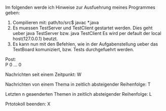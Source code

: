 
Im folgenden werde ich Hinweise zur Ausfuehrung meines Programmes geben:

1.  Compilieren mit: path/to/src$ javac *.java <Enter>
2.  Es muessen TestServer und TestClient gestartet werden.
    Dies geht ueber java TestServer <Portnummer> <Enter>
              bzw.  java TestClient <Portnummer> <Enter>
    Es wird per default der local host(127.0.0.1) beutzt.
3.  Es kann nun mit den Befehlen, wie in der Aufgabenstellung ueber das TextBoard komuniziert, 
    bzw. Tests durchgefuehrt werden.

Post:   
        P
        <Anzahl der Nachrichten in der Liste>
        <Anzahl der Zeilen von n0>
        0 <Thema n0>
        <Zeilen von n0>
        ...
        <Anzal der Zeilen von n>
        0 <Thema n>
        <Zeilen von n>

Nachrichten seit einem Zeitpunkt:
        W <Zeitpunkt>

Nachrichten von einem Thema in zeitlich absteigender Reihenfolge:
        T <Thema>

Letzten n geaenderten Themen in zeitlich absteigender Reihenfolge:
        L <n>

Prtotokoll beenden:
X
